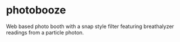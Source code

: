 # photobooze
Web based photo booth with a snap style filter featuring breathalyzer readings from a particle photon.
